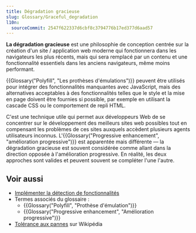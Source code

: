 ```yaml
---
title: Dégradation gracieuse
slug: Glossary/Graceful_degradation
l10n:
  sourceCommit: 2547f622337d6cbf8c3794776b17ed377d6aad57
---
```


**La dégradation gracieuse** est une philosophie de conception centrée sur la création d'un site / application web moderne qui fonctionnera dans les navigateurs les plus récents, mais qui sera remplacé par un contenu et une fonctionnalité essentiels dans les anciens navigateurs, même moins performant.

{{Glossary("Polyfill", "Les prothèses d'émulations")}} peuvent être utilisés pour intégrer des fonctionnalités manquantes avec JavaScript, mais des alternatives acceptables à des fonctionnalités telles que le style et la mise en page doivent être fournies si possible, par exemple en utilisant la cascade CSS ou le comportement de repli HTML.

C'est une technique utile qui permet aux développeurs Web de se concentrer sur le développement des meilleurs sites web possibles tout en compensant les problèmes de ces sites auxquels accèdent plusieurs agents utilisateurs inconnus. L'{{Glossary("Progressive enhancement", "amélioration progressive")}} est apparentée mais différente — la dégradation gracieuse est souvent considérée comme allant dans la direction opposée à l'amélioration progressive. En réalité, les deux approches sont valides et peuvent souvent se compléter l'une l'autre.

## Voir aussi

- [Implémenter la détection de fonctionnalités](/fr/docs/Learn_web_development/Extensions/Testing/Feature_detection)
- Termes associés du glossaire&nbsp;:
  - {{Glossary("Polyfill", "Prothèse d'émulation")}}
  - {{Glossary("Progressive enhancement", "Amélioration progressive")}}
- [Tolérance aux pannes](https://fr.wikipedia.org/wiki/Tol%C3%A9rance_aux_pannes) sur Wikipédia
